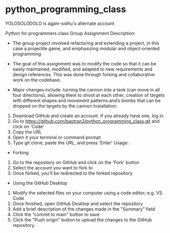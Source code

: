 # python_programming_class

YOLOSOLODOLO is agam-sidhu's alternate account

Python for programmers class
Group Assignment
Description:
- The group project involved refactoring and extending a project, in this case a projectile game, and emphasizing modular and object-oriented programming
- The goal of this assignment was to modify the code so that it can be easily maintained, modified, and adapted to new requirements and design references. This was done through forking and collaborative work on the codebase.

- Major changes include: turning the cannon into a tank (can move in all four directions), allowing them to shoot at each other, creation of targets with different shapes and movement patterns and’s bombs that can be dropped on the targets by the cannon 
Installation:
1. Download GitHub and create an account. If you already have one, log in.
2. Go to https://github.com/baotran3/python_programming_class.git and click on 'Code'
3. Copy the URL
4. Open it your terminal or command prompt
5. Type git clone, paste the URL, and press 'Enter'
Usage:
* Forking
1. Go to the repository on GitHub and click on the 'Fork' button
2. Select the account you want to fork to
3. Once forked, you'll be redirected to the forked repository
* Using the GitHub Desktop
1. Modify the selected files on your computer using a code editor; e.g. VS Code
2. Once finished, open GitHub Desktop and select the repository
3. Add a brief description of the changes made in the "Summary" field
4. Click the “commit to main" button to save
5. Click the "Push origin" button to upload the changes to the GitHub repository.



